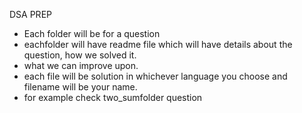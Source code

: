 DSA PREP
- Each folder will be for a question
- eachfolder will have readme file which will have details about the question, how we solved it.
- what we can improve upon.
- each file will be solution in whichever language you choose and filename will be your name.
- for example check two_sumfolder question
